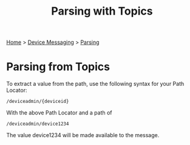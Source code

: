 ﻿---
title: Parsing with Topics
keywords: messages, messaging, parsing, regex, regularexpression

status: readyforreview
created: 20170927
updated: 20170927
createdby: Kevin D. Wolf
updatedby: Kevin D. Wolf
---
[Home](../../Index.md) > [Device Messaging](../Index.md) > [Parsing](Index.md)

# Parsing from Topics

To extract a value from the path, use the following syntax for your Path Locator:

`/deviceadmin/{deviceid}`

With the above Path Locator and a path of

`/deviceadmin/device1234`

The value device1234 will be made available to the message.
